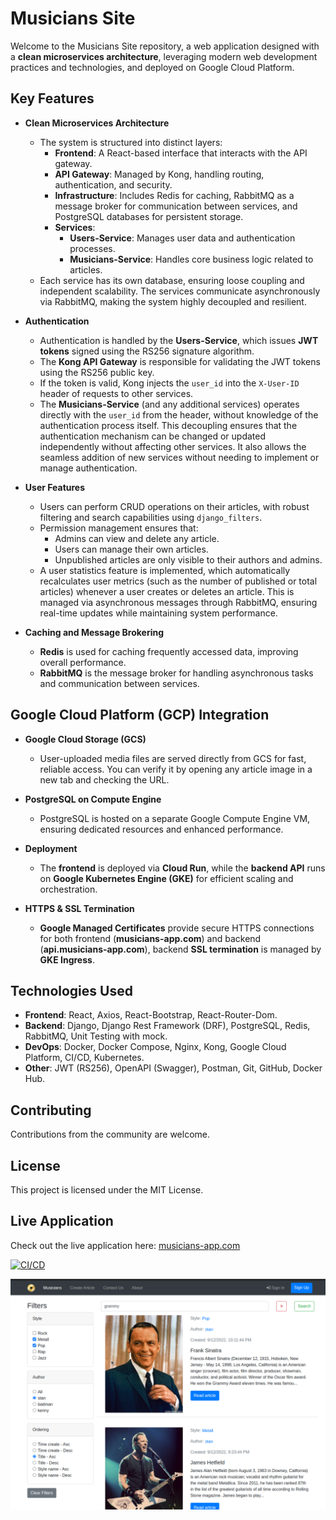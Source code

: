 # Musicians Site

Welcome to the Musicians Site repository, a web application designed with a **clean microservices architecture**, leveraging modern web development practices and technologies, and deployed on Google Cloud Platform.

## Key Features

- **Clean Microservices Architecture**
  - The system is structured into distinct layers: 
    - **Frontend**: A React-based interface that interacts with the API gateway.
    - **API Gateway**: Managed by Kong, handling routing, authentication, and security.
    - **Infrastructure**: Includes Redis for caching, RabbitMQ as a message broker for communication between services, and PostgreSQL databases for persistent storage.
    - **Services**: 
      - **Users-Service**: Manages user data and authentication processes.
      - **Musicians-Service**: Handles core business logic related to articles.
  - Each service has its own database, ensuring loose coupling and independent scalability. The services communicate asynchronously via RabbitMQ, making the system highly decoupled and resilient.

- **Authentication**
  - Authentication is handled by the **Users-Service**, which issues **JWT tokens** signed using the RS256 signature algorithm. 
  - The **Kong API Gateway** is responsible for validating the JWT tokens using the RS256 public key.
  - If the token is valid, Kong injects the `user_id` into the `X-User-ID` header of requests to other services.
  - The **Musicians-Service** (and any additional services) operates directly with the `user_id` from the header, without knowledge of the authentication process itself. This decoupling ensures that the authentication mechanism can be changed or updated independently without affecting other services. It also allows the seamless addition of new services without needing to implement or manage authentication.
  
- **User Features**
  - Users can perform CRUD operations on their articles, with robust filtering and search capabilities using `django_filters`.
  - Permission management ensures that:
    - Admins can view and delete any article.
    - Users can manage their own articles.
    - Unpublished articles are only visible to their authors and admins.
  - A user statistics feature is implemented, which automatically recalculates user metrics (such as the number of published or total articles) whenever a user creates or deletes an article. This is managed via asynchronous messages through RabbitMQ, ensuring real-time updates while maintaining system performance.

- **Caching and Message Brokering**
  - **Redis** is used for caching frequently accessed data, improving overall performance.
  - **RabbitMQ** is the message broker for handling asynchronous tasks and communication between services.

## Google Cloud Platform (GCP) Integration

- **Google Cloud Storage (GCS)**
  - User-uploaded media files are served directly from GCS for fast, reliable access. You can verify it by opening any article image in a new tab and checking the URL.

- **PostgreSQL on Compute Engine**
  - PostgreSQL is hosted on a separate Google Compute Engine VM, ensuring dedicated resources and enhanced performance.

- **Deployment**
  - The **frontend** is deployed via **Cloud Run**, while the **backend API** runs on **Google Kubernetes Engine (GKE)** for efficient scaling and orchestration.

- **HTTPS & SSL Termination**
  - **Google Managed Certificates** provide secure HTTPS connections for both frontend (**musicians-app.com**) and backend (**api.musicians-app.com**), backend **SSL termination** is managed by **GKE Ingress**.

## Technologies Used

- **Frontend**: React, Axios, React-Bootstrap, React-Router-Dom.
- **Backend**: Django, Django Rest Framework (DRF), PostgreSQL, Redis, RabbitMQ, Unit Testing with mock.
- **DevOps**: Docker, Docker Compose, Nginx, Kong, Google Cloud Platform, CI/CD, Kubernetes.
- **Other**: JWT (RS256), OpenAPI (Swagger), Postman, Git, GitHub, Docker Hub.

## Contributing

Contributions from the community are welcome.

## License

This project is licensed under the MIT License.

## Live Application

Check out the live application here: [musicians-app.com](https://musicians-app.com)

[![CI/CD](https://github.com/Serg-f/musicians-site/actions/workflows/ci.yml/badge.svg)](https://github.com/Serg-f/musicians-site/actions/workflows/ci.yml)

![live-app](live-app.png)
